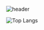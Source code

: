 ![header](https://capsule-render.vercel.app/api?type=Waving&color=timeGradient&height=300&section=header&text=HELLO!👋%20Welcome%20to%20my%20github!&fontSize=48)

<!--
**realiron00/realiron00** is a ✨ _special_ ✨ repository because its `README.md` (this file) appears on your GitHub profile.

Here are some ideas to get you started:

- 🔭 I’m currently working on ...
- 🌱 I’m currently learning ...
- 👯 I’m looking to collaborate on ...
- 🤔 I’m looking for help with ...
- 💬 Ask me about ...
- 📫 How to reach me: ...
- 😄 Pronouns: ...
- ⚡ Fun fact: ...
-->
![Top Langs](https://github-readme-stats.vercel.app/api/top-langs/?username=realiron00&langs_count=10&layout=compact&theme=default)

